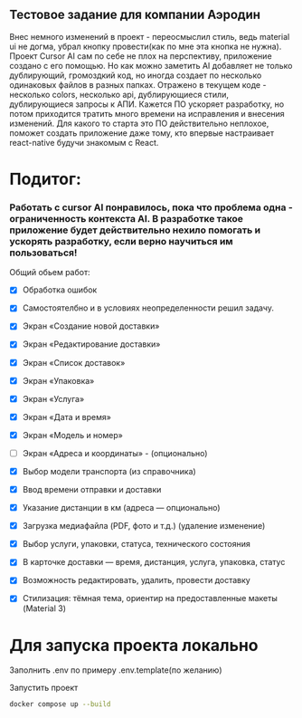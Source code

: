 ## Тестовое задание для компании Аэродин
Внес немного изменений в проект - переосмыслил стиль, ведь material ui не догма, убрал кнопку провести(как по мне эта кнопка не нужна).
Проект Cursor AI сам по себе не плох на перспективу, приложение создано с его помощью.
Но как можно заметить AI добавляет не только дублирующий, громоздкий код, но иногда создает по несколько одинаковых файлов в разных папках.
Отражено в текущем коде - несколько colors, несколько api, дублирующиеся стили, дублирующиеся запросы к АПИ. 
Кажется ПО ускоряет разработку, но потом приходится тратить много времени на исправления и внесения изменений. Для какого то старта это ПО действительно неплохое, поможет создать приложение даже тому, кто впервые настраивает react-native будучи знакомым с React.
# Подитог:
### Работать с cursor AI понравилось, пока что проблема одна - ограниченность контекста AI. В разработке такое приложение будет действительно нехило помогать и ускорять разработку, если верно научиться им пользоваться!

Общий обьем работ:
- [x] Обработка ошибок
- [x] Самостоятелбно и в условиях неопределенности решил задачу.
- [x] Экран «Создание новой доставки»
- [x] Экран «Редактирование доставки»
- [x] Экран «Список доставок»
- [x] Экран «Упаковка»
- [x] Экран «Услуга»
- [x] Экран «Дата и время»
- [x] Экран «Модель и номер»
- [ ] Экран «Адреса и координаты» - (опционально)

- [x] Выбор модели транспорта (из справочника)
- [x] Ввод времени отправки и доставки
- [x] Указание дистанции в км (адреса — опционально)
- [x] Загрузка медиафайла (PDF, фото и т.д.) (удаление изменение)
- [x] Выбор услуги, упаковки, статуса, технического состояния
- [x] В карточке доставки — время, дистанция, услуга, упаковка, статус
- [x] Возможность редактировать, удалить, провести доставку
- [x] Стилизация: тёмная тема, ориентир на предоставленные макеты (Material 3)


# Для запуска проекта локально

Заполнить .env по примеру .env.template(по желанию)

Запустить проект
```bash
docker compose up --build
```
